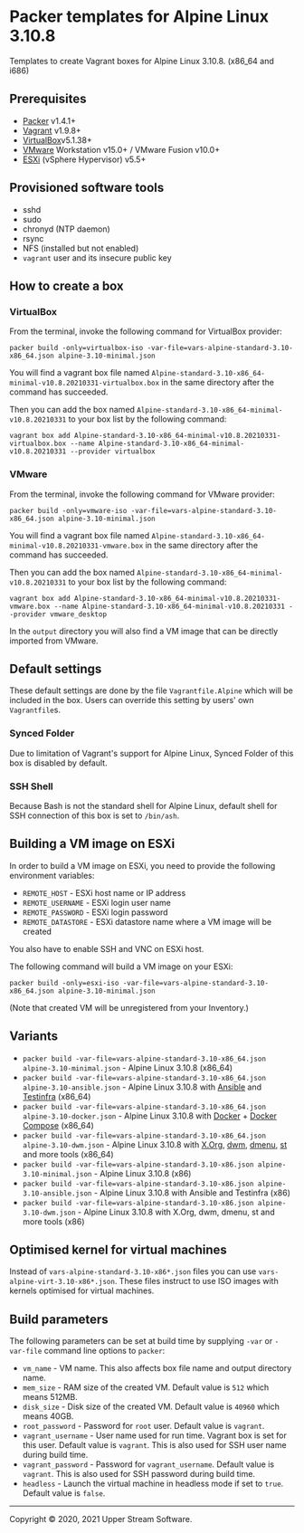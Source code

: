 # Packer templates for Alpine Linux 3.10.8

Templates to create Vagrant boxes for Alpine Linux 3.10.8. (x86_64 and i686)

## Prerequisites

* [Packer][] v1.4.1+
* [Vagrant][] v1.9.8+
* [VirtualBox][]v5.1.38+
* [VMware][] Workstation v15.0+ / VMware Fusion v10.0+
* [ESXi][] (vSphere Hypervisor) v5.5+

[ESXi]: http://www.vmware.com/products/vsphere-hypervisor
        "Free VMware vSphere Hypervisor, Free Virtualization (ESXi)"
[Packer]: https://www.packer.io/ "Packer by HashiCorp"
[Vagrant]: https://www.vagrantup.com/ "Vagrant"
[VirtualBox]: https://www.virtualbox.org/ "Oracle VM VirtualBox"
[VMware]: http://www.vmware.com/ "VMware Virtualization for Desktop &amp; Server, Application, Public &amp; Hybrid Clouds"

## Provisioned software tools

* sshd
* sudo
* chronyd (NTP daemon)
* rsync
* NFS (installed but not enabled)
* `vagrant` user and its insecure public key

## How to create a box

### VirtualBox

From the terminal, invoke the following command for VirtualBox provider:

    packer build -only=virtualbox-iso -var-file=vars-alpine-standard-3.10-x86_64.json alpine-3.10-minimal.json

You will find a vagrant box file named `Alpine-standard-3.10-x86_64-minimal-v10.8.20210331-virtualbox.box`
in the same directory after the command has succeeded.

Then you can add the box named `Alpine-standard-3.10-x86_64-minimal-v10.8.20210331` to your box list
by the following command:

    vagrant box add Alpine-standard-3.10-x86_64-minimal-v10.8.20210331-virtualbox.box --name Alpine-standard-3.10-x86_64-minimal-v10.8.20210331 --provider virtualbox

### VMware

From the terminal, invoke the following command for VMware provider:

    packer build -only=vmware-iso -var-file=vars-alpine-standard-3.10-x86_64.json alpine-3.10-minimal.json

You will find a vagrant box file named `Alpine-standard-3.10-x86_64-minimal-v10.8.20210331-vmware.box`
in the same directory after the command has succeeded.

Then you can add the box named `Alpine-standard-3.10-x86_64-minimal-v10.8.20210331` to your box list
by the following command:

    vagrant box add Alpine-standard-3.10-x86_64-minimal-v10.8.20210331-vmware.box --name Alpine-standard-3.10-x86_64-minimal-v10.8.20210331 --provider vmware_desktop

In the `output` directory you will also find a VM image that can be directly imported from VMware.

## Default settings

These default settings are done by the file `Vagrantfile.Alpine` which will be included in the box.
Users can override this setting by users' own `Vagrantfile`s.

### Synced Folder

Due to limitation of Vagrant's support for Alpine Linux, Synced Folder of this box is disabled by default.

### SSH Shell

Because Bash is not the standard shell for Alpine Linux, default shell for SSH connection of this box
is set to `/bin/ash`.

## Building a VM image on ESXi

In order to build a VM image on ESXi, you need to provide the following environment variables:

* `REMOTE_HOST` - ESXi host name or IP address
* `REMOTE_USERNAME` - ESXi login user name
* `REMOTE_PASSWORD` - ESXi login password
* `REMOTE_DATASTORE` - ESXi datastore name where a VM image will be created

You also have to enable SSH and VNC on ESXi host.

The following command will build a VM image on your ESXi:

    packer build -only=esxi-iso -var-file=vars-alpine-standard-3.10-x86_64.json alpine-3.10-minimal.json

(Note that created VM will be unregistered from your Inventory.)

## Variants

* `packer build -var-file=vars-alpine-standard-3.10-x86_64.json alpine-3.10-minimal.json` - Alpine Linux 3.10.8 (x86_64)
* `packer build -var-file=vars-alpine-standard-3.10-x86_64.json alpine-3.10-ansible.json` - Alpine Linux 3.10.8 with [Ansible] and [Testinfra] (x86_64)
* `packer build -var-file=vars-alpine-standard-3.10-x86_64.json alpine-3.10-docker.json` - Alpine Linux 3.10.8 with [Docker] + [Docker Compose] (x86_64)
* `packer build -var-file=vars-alpine-standard-3.10-x86_64.json alpine-3.10-dwm.json` - Alpine Linux 3.10.8 with [X.Org], [dwm], [dmenu], [st] and more tools (x86_64)
* `packer build -var-file=vars-alpine-standard-3.10-x86.json alpine-3.10-minimal.json` - Alpine Linux 3.10.8 (x86)
* `packer build -var-file=vars-alpine-standard-3.10-x86.json alpine-3.10-ansible.json` - Alpine Linux 3.10.8 with Ansible and Testinfra (x86)
* `packer build -var-file=vars-alpine-standard-3.10-x86.json alpine-3.10-dwm.json` - Alpine Linux 3.10.8 with X.Org, dwm, dmenu, st and more tools (x86)

[Ansible]: https://www.ansible.com/ "Ansible is Simple IT Automation"
[dmenu]: http://tools.suckless.org/dmenu/ "dmenu | suckless.org tools"
[Docker]: https://www.docker.com/ "Docker - Build, Ship and Run Any App, Anywhere"
[Docker Compose]: https://docs.docker.com/compose/ "Docker Compose - Docker Documentation"
[dwm]: http://dwm.suckless.org/ "suckless.org dwm - dynamic window manager"
[st]: http://st.suckless.org/ "suckless.org st - simple terminal"
[Testinfra]: https://testinfra.readthedocs.io/en/latest/ "Testinfra test your infrastructure &mdash; testinfra 1.9.1 documentation"
[X.Org]: https://www.x.org/wiki/ "X.Org"

## Optimised kernel for virtual machines

Instead of `vars-alpine-standard-3.10-x86*.json` files you can use `vars-alpine-virt-3.10-x86*.json`.
These files instruct to use ISO images with kernels optimised for virtual machines.

## Build parameters

The following parameters can be set at build time by supplying `-var` or `-var-file` command line options to `packer`:

* `vm_name` - VM name.  This also affects box file name and output directory name.
* `mem_size` - RAM size of the created VM.  Default value is `512` which means 512MB.
* `disk_size` - Disk size of the created VM.  Default value is `40960` which means 40GB.
* `root_password` - Password for `root` user.  Default value is `vagrant`.
* `vagrant_username` - User name used for run time.  Vagrant box is set for this user.  Default value is `vagrant`.
  This is also used for SSH user name during build time.
* `vagrant_password` - Password for `vagrant_username`.  Default value is `vagrant`.
  This is also used for SSH password during build time.
* `headless` - Launch the virtual machine in headless mode if set to `true`.  Default value is `false`.

- - -

Copyright &copy; 2020, 2021 Upper Stream Software.
